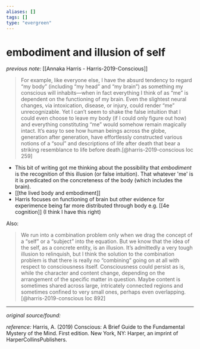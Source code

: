 ```yaml
---
aliases: []
tags: []
type: "evergreen"
---
```


# embodiment and illusion of self

_previous note:_ [[Annaka Harris - Harris-2019-Conscious]]

> For example, like everyone else, I have the absurd tendency to regard “my body” (including “my head” and “my brain”) as something my conscious will inhabits—when in fact everything I think of as “me” is dependent on the functioning of my brain. Even the slightest neural changes, via intoxication, disease, or injury, could render “me” unrecognizable. Yet I can’t seem to shake the false intuition that I could even choose to leave my body (if I could only figure out how) and everything constituting “me” would somehow remain magically intact. It’s easy to see how human beings across the globe, generation after generation, have effortlessly constructed various notions of a “soul” and descriptions of life after death that bear a striking resemblance to life before death.[@harris-2019-conscious loc 259]

- This bit of writing got me thinking about the possibility that _embodiment_ is the recognition of this illusion (or false intuition). That whatever 'me' is it is predicated on the concreteness of the body (which includes the brain). 
- [[the lived body and embodiment]]
- Harris focuses on functioning of brain but other evidence for experimence being far more distributed through body e.g. [[4e cognition]] (I think I have this right)

Also:

> We run into a combination problem only when we drag the concept of a “self” or a “subject” into the equation. But we know that the idea of the self, as a concrete entity, is an illusion. It’s admittedly a very tough illusion to relinquish, but I think the solution to the combination problem is that there is really no “combining” going on at all with respect to consciousness itself. Consciousness could persist as is, while the character and content change, depending on the arrangement of the specific matter in question. Maybe content is sometimes shared across large, intricately connected regions and sometimes confined to very small ones, perhaps even overlapping.[@harris-2019-conscious loc 892]

---

_original source/found:_ 

_reference:_ Harris, A. (2019) Conscious: A Brief Guide to the Fundamental Mystery of the Mind. First edition. New York, NY: Harper, an imprint of HarperCollinsPublishers.



